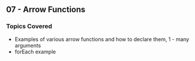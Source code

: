 ## 07 - Arrow Functions

### Topics Covered

- Examples of various arrow functions and how to declare them, 1 - many arguments
- forEach example
